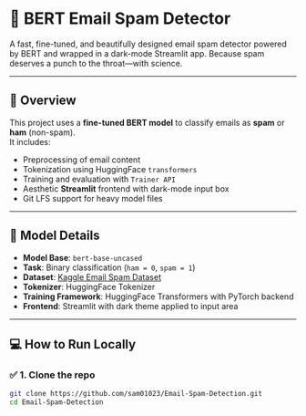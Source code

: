 # 🤖 BERT Email Spam Detector

A fast, fine-tuned, and beautifully designed email spam detector powered by BERT and wrapped in a dark-mode Streamlit app. Because spam deserves a punch to the throat—with science.

---

## 📌 Overview

This project uses a **fine-tuned BERT model** to classify emails as **spam** or **ham** (non-spam).  
It includes:

- Preprocessing of email content  
- Tokenization using HuggingFace `transformers`  
- Training and evaluation with `Trainer API`  
- Aesthetic **Streamlit** frontend with dark-mode input box  
- Git LFS support for heavy model files

---


## 🧠 Model Details

- **Model Base**: `bert-base-uncased`
- **Task**: Binary classification (`ham = 0`, `spam = 1`)
- **Dataset**: [Kaggle Email Spam Dataset]([https://www.kaggle.com/datasets/uciml/sms-spam-collection-dataset](https://www.kaggle.com/datasets/ashfakyeafi/spam-email-classification))
- **Tokenizer**: HuggingFace Tokenizer
- **Training Framework**: HuggingFace Transformers with PyTorch backend
- **Frontend**: Streamlit with dark theme applied to input area

---

## 💻 How to Run Locally

### ✅ 1. Clone the repo

```bash
git clone https://github.com/sam01023/Email-Spam-Detection.git
cd Email-Spam-Detection
